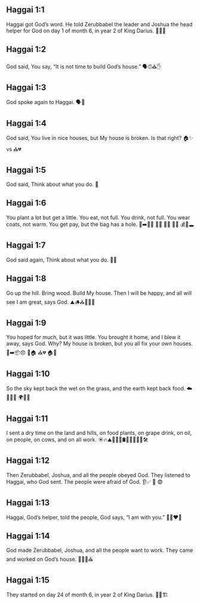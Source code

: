 ## Haggai 1:1
Haggai got God’s word. He told Zerubbabel the leader and Joshua the head helper for God on day 1 of month 6, in year 2 of King Darius. 📅📣👑
## Haggai 1:2
God said, You say, “It is not time to build God’s house.” 🗣️⏰⛪️✋
## Haggai 1:3
God spoke again to Haggai. 🗣️📣
## Haggai 1:4
God said, You live in nice houses, but My house is broken. Is that right? 🏠✨ vs ⛪️💔
## Haggai 1:5
God said, Think about what you do. 🤔
## Haggai 1:6
You plant a lot but get a little. You eat, not full. You drink, not full. You wear coats, not warm. You get pay, but the bag has a hole. 🌱➡️🌾😕 🍞😕 🥤😕 🧥🥶 💰👜🕳️
## Haggai 1:7
God said again, Think about what you do. 🔁🤔
## Haggai 1:8
Go up the hill. Bring wood. Build My house. Then I will be happy, and all will see I am great, says God. ⛰️🪵⛪️🔨🙂✨
## Haggai 1:9
You hoped for much, but it was little. You brought it home, and I blew it away, says God. Why? My house is broken, but you all fix your own houses. 🤲➡️📦😞 💨🏠 ⛪️💔 🏠🔨
## Haggai 1:10
So the sky kept back the wet on the grass, and the earth kept back food. ☁️🚫💧🌿 🌍🚫🌾
## Haggai 1:11
I sent a dry time on the land and hills, on food plants, on grape drink, on oil, on people, on cows, and on all work. ☀️🔥⛰️🌾🍇🥤🛢️👨‍👩‍👧‍👦🐄🛠️
## Haggai 1:12
Then Zerubbabel, Joshua, and all the people obeyed God. They listened to Haggai, who God sent. The people were afraid of God. 👂✅ 🙏 😨
## Haggai 1:13
Haggai, God’s helper, told the people, God says, “I am with you.” 📣💬❤️👥
## Haggai 1:14
God made Zerubbabel, Joshua, and all the people want to work. They came and worked on God’s house. 💪👥🔨⛪️
## Haggai 1:15
They started on day 24 of month 6, in year 2 of King Darius. 📅🔨🏗️
